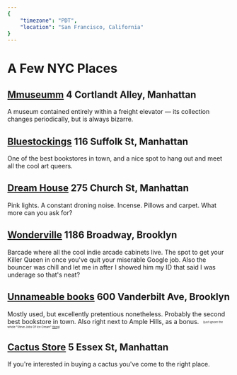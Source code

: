 ```yaml
---
{
	"timezone": "PDT",
	"location": "San Francisco, California"
}
---
```

# A Few NYC Places

## <span class="placename">[Mmuseumm](https://www.mmuseumm.com/)</span> <span class="location">4 Cortlandt Alley, Manhattan</span>

A museum contained entirely within a freight elevator — its collection changes periodically, but is always bizarre.


## <span class="placename">[Bluestockings](https://bluestockings.com/)</span> <span class="location">116 Suffolk St, Manhattan</span>

One of the best bookstores in town, and a nice spot to hang out and meet all the cool art queers.

## <span class="placename">[Dream House](https://www.melafoundation.org/)</span> <span class="location">275 Church St, Manhattan</span>

Pink lights. A constant droning noise. Incense. Pillows and carpet. What more can you ask for?

## <span class="placename">[Wonderville](https://www.wonderville.nyc/)</span> <span class="location">1186 Broadway, Brooklyn</span>

Barcade where all the cool indie arcade cabinets live. The spot to get your Killer Queen in once you've quit your miserable Google job. Also the bouncer was chill and let me in after I showed him my ID that said I was underage so that's neat?

## <span class="placename">[Unnameable books](https://unnameablebooks.blogspot.com/)</span> <span class="location">600 Vanderbilt Ave, Brooklyn</span>

Mostly used, but excellently pretentious nonetheless. Probably the second best bookstore in town. Also right next to Ample Hills, as a bonus. <span style="font-size:45%;vertical-align:middle;">&nbsp;&nbsp;&nbsp;(just ignore the whole "Steve Jobs Of Ice Cream" [thing](https://marker.medium.com/the-shocking-meltdown-of-ample-hills-brooklyns-hottest-ice-cream-company-66b27dc1791d))</span>

## <span class="placename">[Cactus Store](http://www.hotcactus.nyc/)</span> <span class="location">5 Essex St, Manhattan</span>

If you're interested in buying a cactus you've come to the right place.
